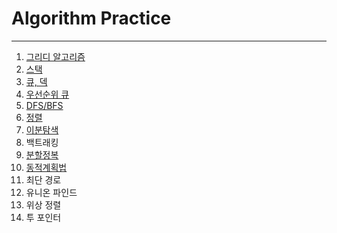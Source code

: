 # Algorithm Practice
---
1. [그리디 알고리즘](/BOJ/greedy)
2. [스택](/BOJ/stack)
3. [큐, 덱](/BOJ/queue)
4. [우선순위 큐](/BOJ/priority-queue)
5. [DFS/BFS](/BOJ/dfs)
6. [정렬](/BOJ/Sorting)
7. [이분탐색](/BOJ/binary_search)
8. 백트래킹
9. [분할정복](/BOJ/divide_and_conquer)
10. [동적계획법](/BOJ/dynamic_programming)
11. 최단 경로
12. 유니온 파인드
13. 위상 정렬
14. 투 포인터 